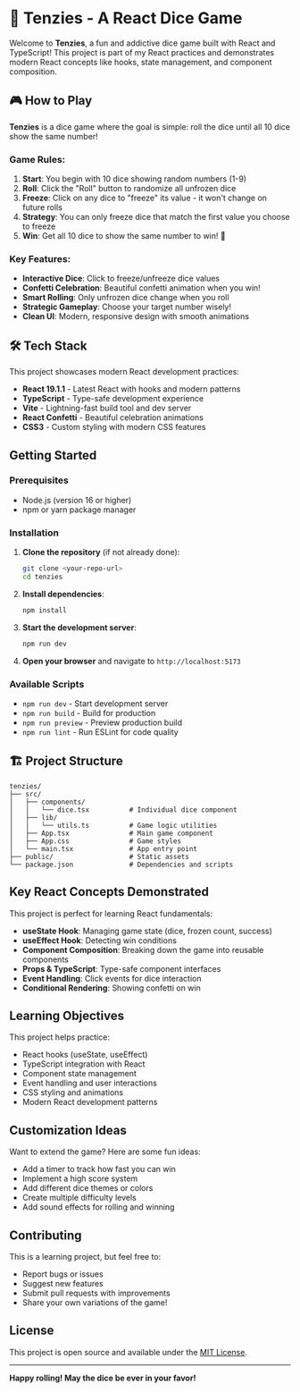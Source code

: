# 🎲 Tenzies - A React Dice Game

Welcome to **Tenzies**, a fun and addictive dice game built with React and TypeScript! This project is part of my React practices and demonstrates modern React concepts like hooks, state management, and component composition.

## 🎮 How to Play

**Tenzies** is a dice game where the goal is simple: roll the dice until all 10 dice show the same number!

### Game Rules:
1. **Start**: You begin with 10 dice showing random numbers (1-9)
2. **Roll**: Click the "Roll" button to randomize all unfrozen dice
3. **Freeze**: Click on any dice to "freeze" its value - it won't change on future rolls
4. **Strategy**: You can only freeze dice that match the first value you choose to freeze
5. **Win**: Get all 10 dice to show the same number to win! 🎉

### Key Features:
- **Interactive Dice**: Click to freeze/unfreeze dice values
- **Confetti Celebration**: Beautiful confetti animation when you win!
- **Smart Rolling**: Only unfrozen dice change when you roll
- **Strategic Gameplay**: Choose your target number wisely!
- **Clean UI**: Modern, responsive design with smooth animations

## 🛠️ Tech Stack

This project showcases modern React development practices:

- **React 19.1.1** - Latest React with hooks and modern patterns
- **TypeScript** - Type-safe development experience
- **Vite** - Lightning-fast build tool and dev server
- **React Confetti** - Beautiful celebration animations
- **CSS3** - Custom styling with modern CSS features

## Getting Started

### Prerequisites
- Node.js (version 16 or higher)
- npm or yarn package manager

### Installation

1. **Clone the repository** (if not already done):
   ```bash
   git clone <your-repo-url>
   cd tenzies
   ```

2. **Install dependencies**:
   ```bash
   npm install
   ```

3. **Start the development server**:
   ```bash
   npm run dev
   ```

4. **Open your browser** and navigate to `http://localhost:5173`

### Available Scripts

- `npm run dev` - Start development server
- `npm run build` - Build for production
- `npm run preview` - Preview production build
- `npm run lint` - Run ESLint for code quality

## 🏗️ Project Structure

```
tenzies/
├── src/
│   ├── components/
│   │   └── dice.tsx          # Individual dice component
│   ├── lib/
│   │   └── utils.ts          # Game logic utilities
│   ├── App.tsx               # Main game component
│   ├── App.css               # Game styles
│   └── main.tsx              # App entry point
├── public/                   # Static assets
└── package.json              # Dependencies and scripts
```

## Key React Concepts Demonstrated

This project is perfect for learning React fundamentals:

- **useState Hook**: Managing game state (dice, frozen count, success)
- **useEffect Hook**: Detecting win conditions
- **Component Composition**: Breaking down the game into reusable components
- **Props & TypeScript**: Type-safe component interfaces
- **Event Handling**: Click events for dice interaction
- **Conditional Rendering**: Showing confetti on win

## Learning Objectives

This project helps practice:
- React hooks (useState, useEffect)
- TypeScript integration with React
- Component state management
- Event handling and user interactions
- CSS styling and animations
- Modern React development patterns

## Customization Ideas

Want to extend the game? Here are some fun ideas:
- Add a timer to track how fast you can win
- Implement a high score system
- Add different dice themes or colors
- Create multiple difficulty levels
- Add sound effects for rolling and winning

## Contributing

This is a learning project, but feel free to:
- Report bugs or issues
- Suggest new features
- Submit pull requests with improvements
- Share your own variations of the game!

## License

This project is open source and available under the [MIT License](LICENSE).

---

**Happy rolling! May the dice be ever in your favor!**
